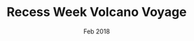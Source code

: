 ---
# Feel free to add content and custom Front Matter to this file.
# To modify the layout, see https://jekyllrb.com/docs/themes/#overriding-theme-defaults

layout: page
title: Recess Week Volcano Voyage
subtitle: Feb 2018
hero_image: '/images/voyages/2018-02-recess-week-volcano-voyage/drjohn-drone.png'
description: How might one fathom the vastness of the biggest explosion in human history, the Krakatoa eruption of 1883?
---